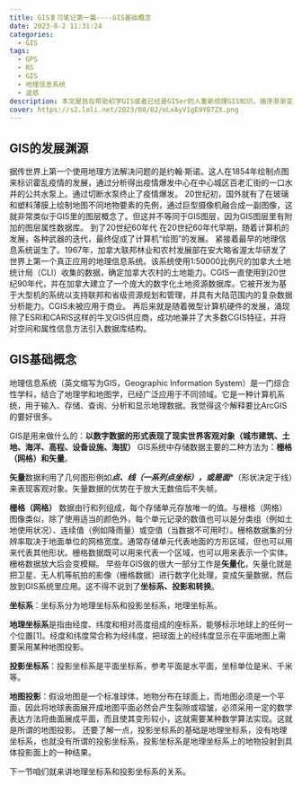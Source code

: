 ```yaml
---
title: GIS复习笔记第一篇----GIS基础概念
date: 2023-8-2 11:31:24
categories:
  - GIS
tags:
  - GPS
  - RS
  - GIS
  - 地理信息系统
  - 遥感
description: 本文是旨在帮助初学GIS或者已经是GISer的人重新梳理GIS知识，循序渐渐变成GIS专家的文章。
cover: https://s2.loli.net/2023/08/02/oLxAyV1gE9YB7ZX.png
---
```


## GIS的发展渊源
据传世界上第一个使用地理方法解决问题的是约翰·斯诺。这人在1854年绘制点图来标识霍乱疫情的发展，通过分析得出疫情爆发中心在中心城区百老汇街的一口水井的公共水泵上。通过切断水泵终止了疫情爆发。
20世纪初，国外就有了在玻璃和塑料薄膜上绘制地图不同地物要素的先例，通过巨型摄像机融合成一副图像，这就非常类似于GIS里的图层概念了。但这并不等同于GIS图层，因为GIS图层里有附加的图层属性数据库。
到了20世纪60年代
在20世纪60年代早期，随着计算机的发展，各种武器的迭代，最终促成了计算机“绘图”的发展。
紧接着最早的地理信息系统诞生了。1967年，加拿大联邦林业和农村发展部在安大略省渥太华研发了世界上第一个真正应用的地理信息系统。该系统使用1:50000比例尺的加拿大土地统计局（CLI）收集的数据，确定加拿大农村的土地能力。CGIS一直使用到20世纪90年代，并在加拿大建立了一个庞大的数字化土地资源数据库。它被开发为基于大型机的系统以支持联邦和省级资源规划和管理，并具有大陆范围内的复杂数据分析能力。CGIS未被应用于商业。
再后来就是随着微型计算机硬件的发展，涌现除了ESRI和CARIS这样的牛叉GIS供应商，成功地兼并了大多数CGIS特征，并将对空间和属性信息方法引入数据库结构。

## GIS基础概念

地理信息系统（英文缩写为GIS，Geographic Information System）是一门综合性学科，结合了地理学和地图学，已经广泛应用于不同领域。它是一种计算机系统，用于输入、存储、查询、分析和显示地理数据。我觉得这个解释要比ArcGIS的要好很多。

GIS是用来做什么的：**以数字数据的形式表现了现实世界客观对象（城市建筑、土地、海洋、高程、设备设施、海拔）**
GIS系统中存储数据主要的二种方法为：**栅格（网格）和矢量**。

**矢量**数据利用了几何图形例如***点、线（一系列点坐标），或是面****（形状决定于线）来表现客观对象。矢量数据的优势在于放大无数倍后不失帧。

**栅格（网格）** 数据由行和列组成，每个存储单元存放唯一的值。与栅格（网格）图像类似，除了使用适当的颜色外，每个单元记录的数值也可以是分类组（例如土地使用状况）、连续值（例如降雨量）或空值（当数据不可用时）。栅格数据集的分辨率取决于地面单位的网格宽度。通常存储单元代表地面的方形区域，但也可以用来代表其他形状。栅格数据既可以用来代表一个区域，也可以用来表示一个实体。栅格数据放大后会变模糊。
早些年GIS做的很大一部分工作是**矢量化**，矢量化就是把卫星、无人机等航拍的影像（栅格数据）进行数字化处理，变成矢量数据，然后放到GIS系统里应用。这不得不说到了**坐标系、投影和转换**。

**坐标系**：坐标系分为地理坐标系和投影坐标系，地理坐标系。

**地理坐标系**是指由经度、纬度和相对高度组成的座标系，能够标示地球上的任何一个位置[1]。经度和纬度常合称为经纬度，把球面上的经纬度显示在平面地图上需要采用某种地图投影。

**投影坐标系**：投影坐标系是平面坐标系，参考平面是水平面，坐标单位是米、千米等。

**地图投影**：假设地图是一个标准球体，地物分布在球面上，而地图必须是一个平面，因此将地球表面展开成地图平面必然会产生裂隙或褶皱，必须采用一定的数学表达方法将曲面展成平面，而且使其变形较小，这就需要某种数学算法实现。这就是所谓的地图投影。
还要了解一点，投影坐标系的基础是地理坐标系，没有地理坐标系，也就没有所谓的投影坐标系，投影坐标系是地理坐标系上的地物投射到具体投影面上的一种结果。

下一节咱们就来讲地理坐标系和投影坐标系的关系。
